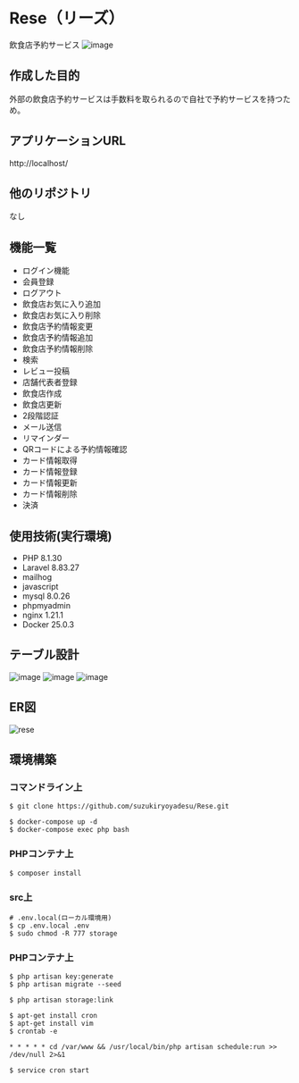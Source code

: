 # Rese（リーズ）
飲食店予約サービス
![image](https://github.com/user-attachments/assets/302d8865-bf0b-4f4a-b774-dee93bf9bcde)

## 作成した目的
外部の飲食店予約サービスは手数料を取られるので自社で予約サービスを持つため。

## アプリケーションURL
http://localhost/

## 他のリポジトリ
なし

## 機能一覧
* ログイン機能
* 会員登録
* ログアウト
* 飲食店お気に入り追加
* 飲食店お気に入り削除
* 飲食店予約情報変更
* 飲食店予約情報追加
* 飲食店予約情報削除
* 検索
* レビュー投稿
* 店舗代表者登録
* 飲食店作成
* 飲食店更新
* 2段階認証
* メール送信
* リマインダー
* QRコードによる予約情報確認
* カード情報取得
* カード情報登録
* カード情報更新
* カード情報削除
* 決済

## 使用技術(実行環境)
* PHP 8.1.30
* Laravel 8.83.27
* mailhog
* javascript
* mysql 8.0.26
* phpmyadmin
* nginx 1.21.1
* Docker 25.0.3

## テーブル設計
![image](https://github.com/user-attachments/assets/0da505cb-3826-4cf8-99c5-e514b72e35b6)
![image](https://github.com/user-attachments/assets/2339d97b-ab1a-4794-812c-8b5dcf6b2d9b)
![image](https://github.com/user-attachments/assets/99e4cf3e-7607-41e8-b0de-a16da38d12c3)

## ER図
![rese](https://github.com/user-attachments/assets/ceb899d8-653c-471d-8dd3-69f49661a9ee)

## 環境構築
### コマンドライン上
```
$ git clone https://github.com/suzukiryoyadesu/Rese.git
```

```
$ docker-compose up -d
$ docker-compose exec php bash
```

### PHPコンテナ上
```
$ composer install
```

### src上
```
# .env.local(ローカル環境用)
$ cp .env.local .env
$ sudo chmod -R 777 storage
```

### PHPコンテナ上
```
$ php artisan key:generate
$ php artisan migrate --seed
```

```
$ php artisan storage:link
```

```
$ apt-get install cron
$ apt-get install vim
$ crontab -e
```

```
* * * * * cd /var/www && /usr/local/bin/php artisan schedule:run >> /dev/null 2>&1
```

```
$ service cron start
```